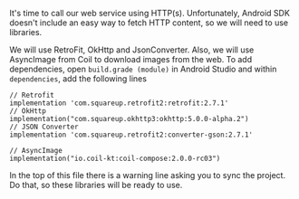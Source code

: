 It's time to call our web service using HTTP(s). Unfortunately, Android SDK doesn't include an easy way to fetch HTTP content, so we will need to use libraries.

We will use RetroFit, OkHttp and JsonConverter. Also, we will use AsyncImage from Coil to download images from the web. To add dependencies, open `build.grade (module)` in Android Studio and within `dependencies`, add the following lines

```
// Retrofit
implementation 'com.squareup.retrofit2:retrofit:2.7.1'
// OkHttp
implementation("com.squareup.okhttp3:okhttp:5.0.0-alpha.2")
// JSON Converter
implementation 'com.squareup.retrofit2:converter-gson:2.7.1'

// AsyncImage
implementation("io.coil-kt:coil-compose:2.0.0-rc03")
```

In the top of this file there is a warning line asking you to sync the project. Do that, so these libraries will be ready to use.